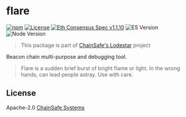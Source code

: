 # flare

[![npm](https://img.shields.io/npm/v/@chainsafe/lodestar-flare)](https://www.npmjs.com/package/@chainsafe/lodestar-flare)
[![License](https://img.shields.io/badge/License-Apache%202.0-blue.svg)](https://opensource.org/licenses/Apache-2.0)
[![Eth Consensus Spec v1.1.10](https://img.shields.io/badge/ETH%20consensus--spec-1.1.10-blue)](https://github.com/ethereum/consensus-specs/releases/tag/v1.1.10)
![ES Version](https://img.shields.io/badge/ES-2020-yellow)
![Node Version](https://img.shields.io/badge/node-12.x-green)

> This package is part of [ChainSafe's Lodestar](https://lodestar.chainsafe.io) project

Beacon chain multi-purpose and debugging tool.

> Flare is a sudden brief burst of bright flame or light.
> In the wrong hands, can lead people astray.
> Use with care.

## License

Apache-2.0 [ChainSafe Systems](https://chainsafe.io)
